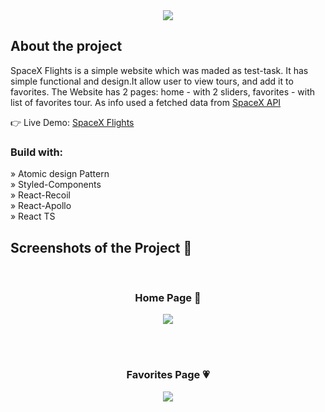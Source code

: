 <div align='center'><img src='https://github.com/AltPerson/SpaceX-Flights/assets/39427362/fb7abd05-a164-4898-85e9-a688e446652e'/></div>

<h2>About the project</h2>

<p>SpaceX Flights is a simple website which was maded as test-task. It has simple functional and design.It allow user to view tours, and add it to favorites. The Website has 2 pages: home - with 2 sliders, favorites - with list of favorites tour. As info used a fetched data from <a href='https://studio.apollographql.com/public/SpaceX-pxxbxen/explorer?variant=current'>SpaceX API</a>
</p>

👉 Live Demo: <a href='https://spacex-flights.netlify.app'>SpaceX Flights</a>

<h3>Build with:</h3>

» Atomic design Pattern <br>
» Styled-Components <br>
» React-Recoil <br>
» React-Apollo <br>
» React TS

<h2>Screenshots of the Project 📸</h2>
<br>
<h3 align='center'>Home Page 🏡</h3>

<div align='center'>
<img src='https://github.com/AltPerson/SpaceX-Flights/assets/39427362/9454a35d-4266-4681-ae8d-f4425d69e183'/>
</div>

<br><br>

<h3 align='center'>Favorites Page 💗</h3>

<div align='center'>
<img src='https://github.com/AltPerson/SpaceX-Flights/assets/39427362/bb8134cf-2e1d-4d9c-8f91-1129bdfe2101'/>
